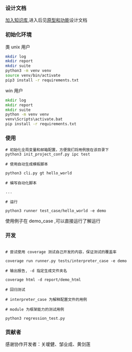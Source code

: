 ### 设计文档


[加入知识库](https://www.yuque.com/g/furnace/to7lba/collaborator/join?token=z491mBSt4Iyk4fhP#),进入后见[原型和功能](https://www.yuque.com/furnace/to7lba/cmgoyr)设计文档

### 初始化环境

类 unix 用户

```bash
mkdir log
mkdir report
mkdir suite
python3 -m venv venv
source venv/bin/activate
pip3 install -r requirements.txt
```

win 用户

```bat
mkdir log
mkdir report
mkdir suite
python -m venv venv
venv\Scripts\activate.bat
pip install -r requirements.txt
```

### 使用

```
# 初始化全局变量和邮箱配置，方便我们将用例放在该目录下
python3 init_project_conf.py ipc test

# 使用自动生成模板脚本

python3 cli.py gt hello_world

# 编写自动化脚本

...

# 运行

python3 runner test_case/hello_world -e demo

```

使用例子在 demo_case ,可以直接运行了解运行

### 开发

```

# 尝试使用 coverage 测试自己开发的内容，保证测试的覆盖率

coverage run runner.py tests/interpreter_case -e demo

# 输出报告, -d 指定生成文件夹名

coverage html -d report/demo_html

# 回归测试

# interpreter_case 为解释配置文件的用例

# module 为框架能力的测试用例

python3 regression_test.py

```
### 贡献者

感谢协作开发者：关瑷健、邹业成、黄剑莲